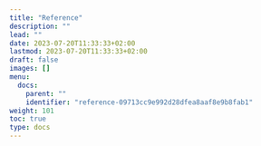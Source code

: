 ```yaml
---
title: "Reference"
description: ""
lead: ""
date: 2023-07-20T11:33:33+02:00
lastmod: 2023-07-20T11:33:33+02:00
draft: false
images: []
menu:
  docs:
    parent: ""
    identifier: "reference-09713cc9e992d28dfea8aaf8e9b8fab1"
weight: 101
toc: true
type: docs
---
```

